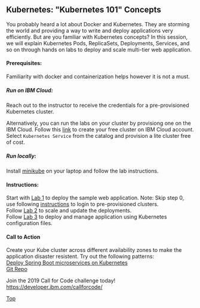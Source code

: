 ## Kubernetes: "Kubernetes 101" Concepts
You probably heard a lot about Docker and Kubernetes. They are storming the world and providing a way to write and deploy applications very efficiently. But are you familiar with Kubernetes concepts? In this session, we will explain Kubernetes Pods, ReplicaSets, Deployments, Services, and so on through hands on labs to deploy and scale multi-tier web application.

#### Prerequisites: 
Familiarity with docker and containerization helps however it is not a must.
##### Run on IBM Cloud:
Reach out to the instructor to receive the credentials for a pre-provisioned Kubernetes cluster.

Alternatively, you can run the labs on your cluster by provisiong one on the IBM Cloud. Follow this [link](https://ibm.biz/Bd2WCn) to create your free cluster on IBM Cloud account. Select `Kubernetes Service` from the catalog and provision a lite cluster free of cost.

##### Run locally:
Install [minikube](https://kubernetes.io/docs/tasks/tools/install-minikube/) on your laptop and follow the lab instructions.

#### Instructions: 
Start with [Lab 1](https://github.com/IBM/kube101/tree/master/workshop/Lab1) to deploy the sample web application. Note: Skip step 0, use following [instructions](./docs/ClusterLogin.md) to login to pre-provisioned clusters.</br>
Follow [Lab 2](https://github.com/IBM/kube101/tree/master/workshop/Lab2) to scale and update the deployments.</br>
Follow [Lab 3](https://github.com/IBM/kube101/tree/master/workshop/Lab3) to deploy and manage application using Kubernetes configuration files.

#### Call to Action
Create your Kube cluster across different availability zones to make the application disaster resistent. Try out the following patterns:</br>
[Deploy Spring Boot microservices on Kubernetes](https://developer.ibm.com/patterns/deploy-spring-boot-microservices-on-kubernetes/#instructions) </br>
[Git Repo](https://github.com/IBM/spring-boot-microservices-on-kubernetes?cm_sp=IBMCode-_-deploy-spring-boot-microservices-on-kubernetes-_-Get-the-Code)


Join the 2019 Call for Code challenge today!
https://developer.ibm.com/callforcode/

[Top](../README.md)
